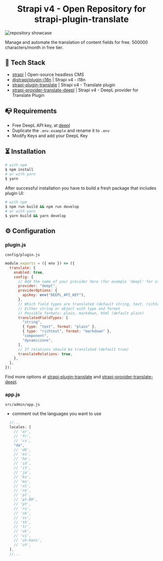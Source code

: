 <div align="center">
  <h1>Strapi v4 - Open Repository for strapi-plugin-translate</h1>
</div>

![repository showcase](https://github.com/The-Easycode/strapi-translation-deepl/blob/master/translation.gif)

Manage and automate the translation of content fields for free. 500000 characters/month in free tier.

## 🚀 Tech Stack

- [strapi](https://www.npmjs.com/package/@strapi/strapi) | Open-source headless CMS
- [@strapi/plugin-i18n](https://www.npmjs.com/package/strapi-plugin-translate) | Strapi v4 - i18n
- [strapi-plugin-translate](https://www.npmjs.com/package/strapi-plugin-translate) | Strapi v4 - Translate plugin
- [strapi-provider-translate-deepl](https://www.npmjs.com/package/strapi-plugin-translate) | Strapi v4 - DeepL provider for Translate Plugin

## 📭 Requirements

- Free DeepL API key, at [deepl](www.deepl.com/pro#developer)
- Duplicate the `.env.example` and rename it to `.env`
- Modify Keys and add your DeepL Key

## ⏳ Installation

```bash
# with npm
$ npm install
# or with yarn
$ yarn
```

After successful installation you have to build a fresh package that includes plugin UI:

```bash
# with npm
$ npm run build && npm run develop
# or with yarn
$ yarn build && yarn develop
```

## ⚙ Configuration

### plugin.js

`config/plugin.js`

```js
module.exports = ({ env }) => ({
  translate: {
    enabled: true,
    config: {
      // Add the name of your provider here (for example 'deepl' for strapi-provider-translate-deepl or the full package name)
      provider: "deepl",
      providerOptions: {
        apiKey: env("DEEPL_API_KEY"),
      },
      // Which field types are translated (default string, text, richtext, components and dynamiczones)
      // Either string or object with type and format
      // Possible formats: plain, markdown, html (default plain)
      translatedFieldTypes: [
        "string",
        { type: "text", format: "plain" },
        { type: "richtext", format: "markdown" },
        "component",
        "dynamiczone",
      ],
      // If relations should be translated (default true)
      translateRelations: true,
    },
  },
});
```

Find more options at [strapi-plugin-translate](https://www.npmjs.com/package/strapi-plugin-translate) and [strapi-provider-translate-deepl](https://www.npmjs.com/package/strapi-plugin-translate).

### app.js

`src/admin/app.js`

- comment out the languages you want to use

```js
  //...
  locales: [
    // 'ar',
    // 'fr',
    // 'cs',
    "de",
    // 'dk',
    // 'es',
    // 'he',
    // 'id',
    // 'it',
    // 'ja',
    // 'ko',
    // 'ms',
    // 'nl',
    // 'no',
    // 'pl',
    // 'pt-BR',
    // 'pt',
    // 'ru',
    // 'sk',
    // 'sv',
    // 'th',
    // 'tr',
    // 'uk',
    // 'vi',
    // 'zh-Hans',
    // 'zh',
  ],
  //...
```
